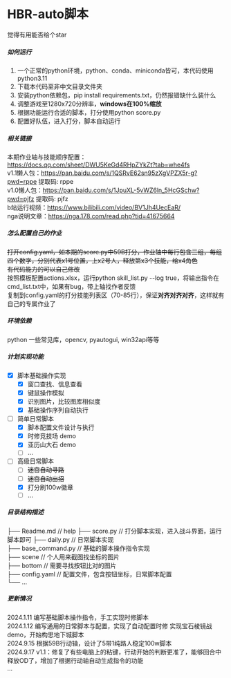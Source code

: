 HBR-auto脚本
===========================
觉得有用能否给个star
##### 如何运行
1. 一个正常的python环境，python、conda、miniconda皆可，本代码使用python3.11
2. 下载本代码至非中文目录文件夹
3. 安装python依赖包，pip install requirements.txt，仍然报错缺什么装什么
4. 调整游戏至1280x720分辨率，**windows在100%缩放**
5. 根据功能运行合适的脚本，打分使用python score.py
6. 配置好队伍，进入打分，脚本自动运行

##### 相关链接
本期作业轴与技能顺序配置：https://docs.qq.com/sheet/DWU5KeGd4RHpZYkZt?tab=whe4fs     
v1.1懒人包：https://pan.baidu.com/s/1QSRvE62sn95zXgVPZX5r-g?pwd=rppe 提取码: rppe     
v1.0懒人包：https://pan.baidu.com/s/1JpuXL-5vWZ6ln_5HcGSchw?pwd=pjfz 提取码: pjfz         
b站运行视频：https://www.bilibili.com/video/BV1Jh4UecEaR/    
nga说明文章：https://nga.178.com/read.php?tid=41675664

##### 怎么配置自己的作业
~~打开config.yaml，如本期的score.py中59B打分，作业轴中每行包含三组，每组四个数字，分别代表x1号位置，上x2号人，释放第x3个技能，给x4角色~~    
~~有代码能力的可以自己修改~~   
按照模板配置actions.xlsx，运行python skill_list.py --log true，将输出指令在cmd_list.txt中，如果有bug，带上轴找作者反馈    
复制到config.yaml的打分技能列表区（70-85行），保证**对齐对齐对齐**，这样就有自己的专属作业了   
##### 环境依赖
python
一些常见库，opencv, pyautogui, win32api等等

##### 计划实现功能
- [X] 脚本基础操作实现
    - [x] 窗口查找、信息查看
    - [x] 键鼠操作模拟
    - [x] 识别图片，比较图库相似度
    - [x] 基础操作序列自动执行
- [ ] 简单日常脚本
    - [x] 脚本配置文件设计与执行
    - [x] 时修竞技场 demo
    - [x] 亚历山大石 demo
    - [ ] ...
- [ ] 高级日常脚本
    - [ ] ~~迷宫自动寻路~~
    - [ ] ~~迷宫自动出招~~
    - [x] 打分刷100w徽章
    - [ ] ...

##### 目录结构描述
├── Readme.md                   // help
├── score.py                    // 打分脚本实现，进入战斗界面，运行脚本即可
├── daily.py                    // 日常脚本实现  
├── base_command.py             // 基础的脚本操作指令实现  
├── scene                       // 个人用来截图找坐标的图片  
├── bottom                      // 需要寻找按钮比对的图片  
├── config.yaml                 // 配置文件，包含按钮坐标，日常脚本配置  
└── ...  

##### 更新情况
2024.1.11 编写基础脚本操作指令，手工实现时修脚本     
2024.1.12 编写通用的日常脚本与配置，实现了自动配置时修
          实现宝石棱镜战demo，开始构思地下城脚本  
2024.9.15 根据59B行动轴，设计了5带1纯路人稳定100w脚本    
2024.9.17 v1.1：修复了有些电脑上的粘键，行动开始的判断更准了，能够回合中释放OD了，增加了根据行动轴自动生成指令的功能    
...